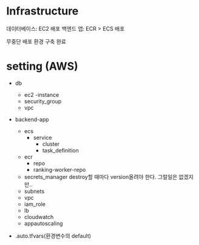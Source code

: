 # Infrastructure

데이터베이스: EC2 배포
백엔드 앱: ECR > ECS 배포

무중단 배포 환경 구축 완료

# setting (AWS)

- db
  - ec2
    -instance
  - security_group
  - vpc
- backend-app

  - ecs
    - service
      - cluster
      - task_definition
  - ecr
    - repo
    - ranking-worker-repo
  - secrets_manager
    destroy할 때마다 version올려야 한다. 그럴일은 없겠지만..
  - subnets
  - vpc
  - iam_role
  - lb
  - cloudwatch
  - appautoscaling

- .auto.tfvars(환경변수의 default)
